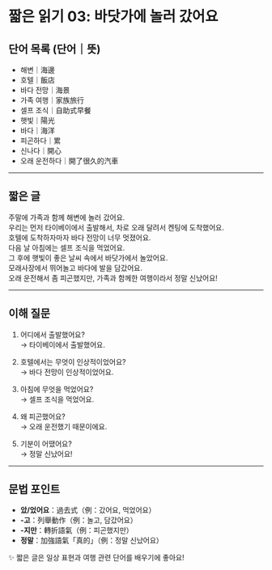 # 짧은 읽기 03: 바닷가에 놀러 갔어요

## 단어 목록 (단어｜뜻)
- 해변｜海邊  
- 호텔｜飯店  
- 바다 전망｜海景  
- 가족 여행｜家族旅行  
- 셀프 조식｜自助式早餐  
- 햇빛｜陽光  
- 바다｜海洋  
- 피곤하다｜累  
- 신나다｜開心  
- 오래 운전하다｜開了很久的汽車  

---

## 짧은 글
주말에 가족과 함께 해변에 놀러 갔어요.  
우리는 먼저 타이베이에서 출발해서, 차로 오래 달려서 켄팅에 도착했어요.  
호텔에 도착하자마자 바다 전망이 너무 멋졌어요.  
다음 날 아침에는 셀프 조식을 먹었어요.  
그 후에 햇빛이 좋은 날씨 속에서 바닷가에서 놀았어요.  
모래사장에서 뛰어놀고 바다에 발을 담갔어요.  
오래 운전해서 좀 피곤했지만, 가족과 함께한 여행이라서 정말 신났어요!

---

## 이해 질문
1. 어디에서 출발했어요?  
→ 타이베이에서 출발했어요.

2. 호텔에서는 무엇이 인상적이었어요?  
→ 바다 전망이 인상적이었어요.

3. 아침에 무엇을 먹었어요?  
→ 셀프 조식을 먹었어요.

4. 왜 피곤했어요?  
→ 오래 운전했기 때문이에요.

5. 기분이 어땠어요?  
→ 정말 신났어요!

---

## 문법 포인트  
- **았/었어요**：過去式（例：갔어요, 먹었어요）  
- **-고**：列舉動作（例：놀고, 담갔어요）  
- **-지만**：轉折語氣（例：피곤했지만）  
- **정말**：加強語氣「真的」（例：정말 신났어요）  

✨ 짧은 글은 일상 표현과 여행 관련 단어를 배우기에 좋아요!